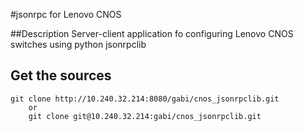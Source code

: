 #jsonrpc for Lenovo CNOS

##Description
Server-client application fo configuring Lenovo CNOS switches using python jsonrpclib



## Get the sources
	git clone http://10.240.32.214:8080/gabi/cnos_jsonrpclib.git
        or
        git clone git@10.240.32.214:gabi/cnos_jsonrpclib.git

